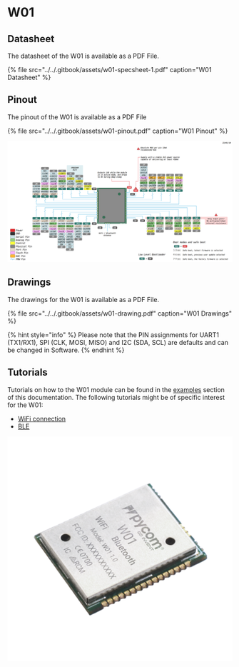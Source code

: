 # W01

## Datasheet

The datasheet of the W01 is available as a PDF File.

{% file src="../../.gitbook/assets/w01-specsheet-1.pdf" caption="W01 Datasheet" %}

## Pinout

The pinout of the W01 is available as a PDF File

{% file src="../../.gitbook/assets/w01-pinout.pdf" caption="W01 Pinout" %}

![](../../.gitbook/assets/w01-pinout.png)

## Drawings

The drawings for the W01 is available as a PDF File.

{% file src="../../.gitbook/assets/w01-drawing.pdf" caption="W01 Drawings" %}

{% hint style="info" %}
Please note that the PIN assignments for UART1 \(TX1/RX1\), SPI \(CLK, MOSI, MISO\) and I2C \(SDA, SCL\) are defaults and can be changed in Software.
{% endhint %}

## Tutorials

Tutorials on how to the W01 module can be found in the [examples](../../tutorials/introduction.md) section of this documentation. The following tutorials might be of specific interest for the W01:

* [WiFi connection](../../tutorials/all/wlan.md)
* [BLE](../../tutorials/all/ble.md)

![](../../.gitbook/assets/w01%20%281%29.png)

